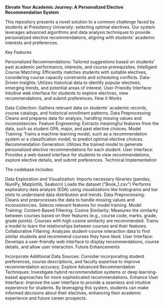 **Elevate Your Academic Journey: A Personalized Elective Recommendation System**


This repository presents a novel solution to a common challenge faced by students at Presidency University: selecting optimal electives. Our system leverages advanced algorithms and data analysis techniques to provide personalized elective recommendations, aligning with students' academic interests and preferences.

Key Features

Personalized Recommendations: Tailored suggestions based on students' past academic performance, interests, and course prerequisites.
Intelligent Course Matching: Efficiently matches students with suitable electives, considering course capacity constraints and scheduling conflicts.
Data-Driven Insights: Utilizes historical data to identify popular electives, emerging trends, and potential areas of interest.
User-Friendly Interface: Intuitive web interface for students to explore electives, view recommendations, and submit preferences.
How it Works

Data Collection: Gathers relevant data on students' academic records, course catalogs, and historical enrollment patterns.
Data Preprocessing: Cleans and prepares data for analysis, handling missing values and inconsistencies.
Feature Engineering: Extracts meaningful features from the data, such as student GPA, major, and past elective choices.
Model Training: Trains a machine learning model, such as a recommendation system or a classification model, to predict optimal elective choices.
Recommendation Generation: Utilizes the trained model to generate personalized elective recommendations for each student.
User Interface: Provides a web-based interface for students to view recommendations, explore elective details, and submit preferences.
Technical Implementation

The codebase includes:

Data Exploration and Visualization:
Imports necessary libraries (pandas, NumPy, Matplotlib, Seaborn)
Loads the dataset ("Book_1.csv")
Performs exploratory data analysis (EDA) using visualizations like histograms and bar plots to understand data distribution and trends.
Data Preprocessing:
Cleans and preprocesses the data to handle missing values and inconsistencies.
Selects relevant features for model training.
Model Training:
Content-Based Filtering:
Cosine Similarity: Measures the similarity between courses based on their features (e.g., course code, marks, grade, grade points). Courses with high cosine similarity are recommended.
Trains a model to learn the relationships between courses and their features.
Collaborative Filtering:
Analyzes student-course interaction data to find similar students and recommend courses they have liked.
User Interface:
Develops a user-friendly web interface to display recommendations, course details, and allow user interaction.
Future Enhancements

Incorporate Additional Data Sources: Consider incorporating student preferences, course descriptions, and faculty expertise to improve recommendation accuracy.
Explore Advanced Recommendation Techniques: Investigate hybrid recommendation systems or deep learning-based approaches for more sophisticated recommendations.
Enhance User Interface: Improve the user interface to provide a seamless and intuitive experience for students.
By leveraging this system, students can make informed decisions about their electives, enhancing their academic experience and future career prospects.
